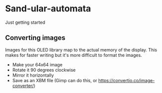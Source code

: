 # Sand-ular-automata

Just getting started


## Converting images

Images for this OLED library map to the actual memory of the display. This makes for faster writing but it's more difficult to format the images.

* Make your 64x64 image
* Rotate it 90 degrees clockwise
* Mirror it horizontally
* Save as an XBM file (Gimp can do this, or https://convertio.co/image-converter/)

